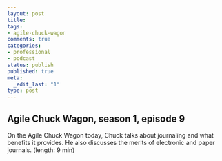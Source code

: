 ```yaml
---
layout: post
title: 
tags:
- agile-chuck-wagon
comments: true
categories:
- professional
- podcast
status: publish
published: true
meta:
  _edit_last: "1"
type: post
---
```


## Agile Chuck Wagon, season 1, episode 9

On the Agile Chuck Wagon today, Chuck talks about journaling and what benefits it provides. He also discusses the merits of electronic and paper journals. (length: 9 min)
